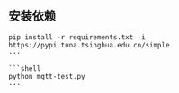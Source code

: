 ## 安装依赖
```shell
pip install -r requirements.txt -i https://pypi.tuna.tsinghua.edu.cn/simple
···

```shell
python mqtt-test.py
···
